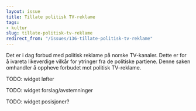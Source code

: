 ```yaml
---
layout: issue
title: Tillate politisk TV-reklame
tags:
- kultur
slug: tillate-politisk-tv-reklame
redirect_from: "/issues/136-tillate-politisk-tv-reklame"
---
```


Det er i dag forbud med politisk reklame på norske TV-kanaler. Dette er for å ivareta likeverdige vilkår for ytringer fra de politiske partiene. Denne saken omhandler å oppheve forbudet mot politisk TV-reklame.

TODO: widget løfter

TODO: widget forslag/avstemninger

TODO: widget posisjoner?

